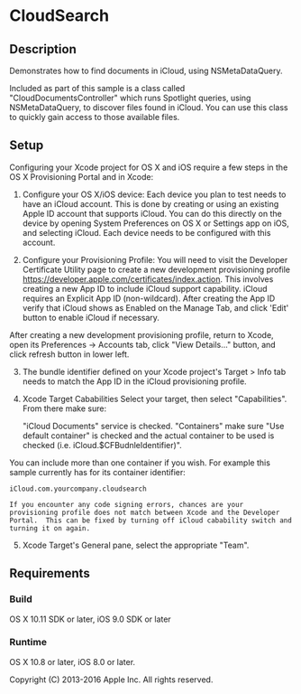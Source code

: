 # CloudSearch

## Description

Demonstrates how to find documents in iCloud, using NSMetaDataQuery.

Included as part of this sample is a class called "CloudDocumentsController" which runs Spotlight queries, using NSMetaDataQuery, to discover files found in iCloud.  You can use this class to quickly gain access to those available files.

## Setup

Configuring your Xcode project for OS X and iOS require a few steps in the OS X Provisioning Portal and in Xcode:

1) Configure your OS X/iOS device:
Each device you plan to test needs to have an iCloud account.  This is done by creating or using an existing Apple ID account that supports iCloud.  You can do this directly on the device by opening System Preferences on OS X or Settings app on iOS, and selecting iCloud.  Each device needs to be configured with this account.
 
2) Configure your Provisioning Profile:
You will need to visit the Developer Certificate Utility page to create a new development provisioning profile <https://developer.apple.com/certificates/index.action>.  This involves creating a new App ID to include iCloud support capability. iCloud requires an Explicit App ID (non-wildcard). After creating the App ID verify that iCloud shows as Enabled on the Manage Tab, and click 'Edit' button to enable iCloud if necessary.
 
After creating a new development provisioning profile, return to Xcode, open its Preferences -> Accounts tab, click "View Details..." button, and click refresh button in lower left.

3) The bundle identifier defined on your Xcode project's Target > Info tab needs to match the App ID in the iCloud provisioning profile.

4) Xcode Target Cababilities
Select your target, then select "Capabilities".  From there make sure:

    "iCloud Documents" service is checked.
    "Containers" make sure "Use default container" is checked and the actual container to be used is checked (i.e. iCloud.$CFBudnleIdentifier)".
 
You can include more than one container if you wish. For example this sample currently has for its container identifier:
 
    iCloud.com.yourcompany.cloudsearch

    If you encounter any code signing errors, chances are your provisioning profile does not match between Xcode and the Developer Portal.  This can be fixed by turning off iCloud cabability switch and turning it on again.

5) Xcode Target's General pane, select the appropriate "Team".

## Requirements

### Build

OS X 10.11 SDK or later, iOS 9.0 SDK or later

### Runtime

OS X 10.8 or later, iOS 8.0 or later.

Copyright (C) 2013-2016 Apple Inc. All rights reserved.
